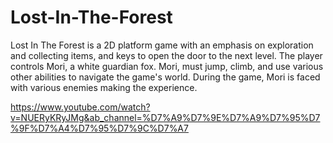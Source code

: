 # Lost-In-The-Forest
Lost In The Forest is a 2D platform game with an emphasis on exploration and collecting items,
and keys to open the door to the next level. The player controls Mori, a white guardian fox.
Mori, must jump, climb, and use various other abilities to navigate the game's world.
During the game, Mori is faced with various enemies making the experience.

https://www.youtube.com/watch?v=NUERyKRyJMg&ab_channel=%D7%A9%D7%9E%D7%A9%D7%95%D7%9F%D7%A4%D7%95%D7%9C%D7%A7

